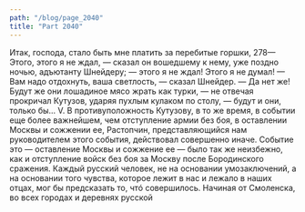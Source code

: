 ```yaml
---
path: "/blog/page_2040"
title: "Part 2040"
---
```


Итак, господа, стало быть мне платить за перебитые горшки,
278— Этого, этого я не ждал, — сказал он вошедшему к нему, уже поздно ночью, адъютанту Шнейдеру; — этого я не ждал! Этого я не думал!
— Вам надо отдохнуть, ваша светлость, — сказал Шнейдер.
— Да нет же! Будут же они лошадиное мясо жрать как турки, — не отвечая прокричал Кутузов, ударяя пухлым кулаком по столу, — будут и они, только бы...
V.
В противуположность Кутузову, в то же время, в событии еще более важнейшем, чем отступление армии без боя, в оставлении Москвы и сожжении ее, Растопчин, представляющийся нам руководителем этого события, действовал совершенно иначе.
Событие это — оставление Москвы и сожжение ее — было так же неизбежно, как и отступление войск без боя за Москву после Бородинского сражения.
Каждый русский человек, не на основании умозаключений, а на основании того чувства, которое лежит в нас и лежало в наших отцах, мог бы предсказать то, чтó совершилось.
Начиная от Смоленска, во всех городах и деревнях русской
